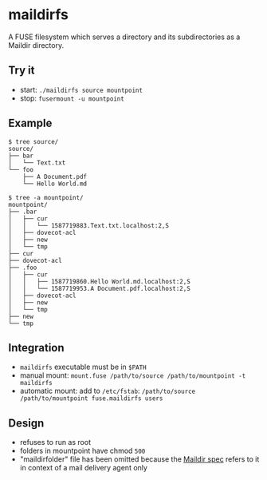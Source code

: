 # maildirfs

A FUSE filesystem which serves a directory and its subdirectories as a Maildir directory.

## Try it

* start: `./maildirfs source mountpoint`
* stop: `fusermount -u mountpoint`

## Example

```
$ tree source/
source/
├── bar
│   └── Text.txt
└── foo
    ├── A Document.pdf
    └── Hello World.md

$ tree -a mountpoint/
mountpoint/
├── .bar
│   ├── cur
│   │   └── 1587719883.Text.txt.localhost:2,S
│   ├── dovecot-acl
│   ├── new
│   └── tmp
├── cur
├── dovecot-acl
├── .foo
│   ├── cur
│   │   ├── 1587719860.Hello World.md.localhost:2,S
│   │   └── 1587719953.A Document.pdf.localhost:2,S
│   ├── dovecot-acl
│   ├── new
│   └── tmp
├── new
└── tmp
```

## Integration

* `maildirfs` executable must be in `$PATH`
* manual mount: `mount.fuse /path/to/source /path/to/mountpoint -t maildirfs`
* automatic mount: add to `/etc/fstab`: `/path/to/source /path/to/mountpoint fuse.maildirfs users`

## Design

* refuses to run as root
* folders in mountpoint have chmod `500`
* "maildirfolder" file has been omitted because the [Maildir spec](http://www.courier-mta.org/maildir.html) refers to it in context of a mail delivery agent only
